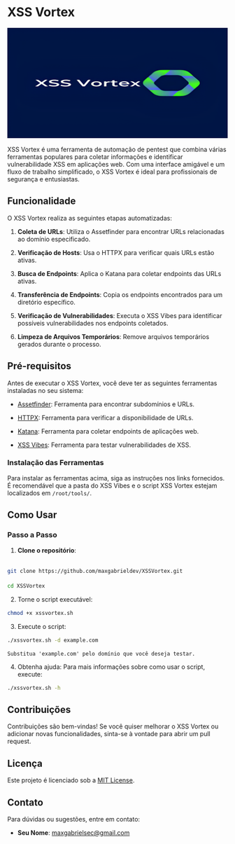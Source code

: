 
# XSS Vortex

  

![XSS Vortex Logo](logo2.png)

  

XSS Vortex é uma ferramenta de automação de pentest que combina várias ferramentas populares para coletar informações e identificar vulnerabilidade XSS em aplicações web. Com uma interface amigável e um fluxo de trabalho simplificado, o XSS Vortex é ideal para profissionais de segurança e entusiastas.

  

## Funcionalidade

  

O XSS Vortex realiza as seguintes etapas automatizadas:

  

1.  **Coleta de URLs**: Utiliza o Assetfinder para encontrar URLs relacionadas ao domínio especificado.

2.  **Verificação de Hosts**: Usa o HTTPX para verificar quais URLs estão ativas.

3.  **Busca de Endpoints**: Aplica o Katana para coletar endpoints das URLs ativas.

4.  **Transferência de Endpoints**: Copia os endpoints encontrados para um diretório específico.

5.  **Verificação de Vulnerabilidades**: Executa o XSS Vibes para identificar possíveis vulnerabilidades nos endpoints coletados.

6.  **Limpeza de Arquivos Temporários**: Remove arquivos temporários gerados durante o processo.

  

## Pré-requisitos

  

Antes de executar o XSS Vortex, você deve ter as seguintes ferramentas instaladas no seu sistema:

  

- [Assetfinder](https://github.com/tomnomnom/assetfinder): Ferramenta para encontrar subdomínios e URLs.

- [HTTPX](https://github.com/projectdiscovery/httpx): Ferramenta para verificar a disponibilidade de URLs.

- [Katana](https://github.com/projectdiscovery/katana): Ferramenta para coletar endpoints de aplicações web.

- [XSS Vibes](https://github.com/faiyazahmad07/xss_vibes): Ferramenta para testar vulnerabilidades de XSS.

  

### Instalação das Ferramentas

  

Para instalar as ferramentas acima, siga as instruções nos links fornecidos. É recomendável que a pasta do XSS Vibes e o script XSS Vortex estejam localizados em `/root/tools/`.

  

## Como Usar

  

### Passo a Passo

  

1.  **Clone o repositório**:

```bash

git clone https://github.com/maxgabrieldev/XSSVortex.git

cd XSSVortex
```
2. Torne o script executável:
```bash
chmod +x xssvortex.sh
```
3. Execute o script:
```bash
./xssvortex.sh -d example.com
```
	Substitua 'example.com' pelo domínio que você deseja testar.
4. Obtenha ajuda:
Para mais informações sobre como usar o script, execute:
```bash
./xssvortex.sh -h
```
## Contribuições

Contribuições são bem-vindas! Se você quiser melhorar o XSS Vortex ou adicionar novas funcionalidades, sinta-se à vontade para abrir um pull request.

## Licença

Este projeto é licenciado sob a [MIT License](https://opensource.org/license/mit).

## Contato

Para dúvidas ou sugestões, entre em contato:

-   **Seu Nome**:  [maxgabrielsec@gmail.com](mailto:maxgabrielsec@gmail.com)
